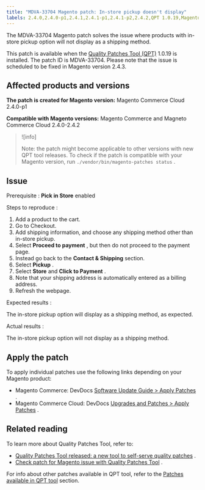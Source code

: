 ```yaml
---
title: "MDVA-33704 Magento patch: In-store pickup doesn't display"
labels: 2.4.0,2.4.0-p1,2.4.1,2.4.1-p1,2.4.1-p2,2.4.2,QPT 1.0.19,Magento Commerce,Magento Commerce Cloud,Quality Patches Tool,cart,checkout,in-store pickup,shipping method
---
```


The MDVA-33704 Magento patch solves the issue where products with in-store pickup option will not display as a shipping method.

This patch is available when the [Quality Patches Tool (QPT)](https://support.magento.com/hc/en-us/articles/360047139492) 1.0.19 is installed. The patch ID is MDVA-33704. Please note that the issue is scheduled to be fixed in Magento version 2.4.3.

## Affected products and versions

 **The patch is created for Magento version:** Magento Commerce Cloud 2.4.0-p1

 **Compatible with Magento versions:** Magento Commerce and Magneto Commerce Cloud 2.4.0-2.4.2

>![info]
>
>Note: the patch might become applicable to other versions with new QPT tool releases. To check if the patch is compatible with your Magento version, run `./vendor/bin/magento-patches status` .

## Issue

 <span class="wysiwyg-underline">Prerequisite</span> : **Pick in Store** enabled

 <span class="wysiwyg-underline">Steps to reproduce</span> :

1. Add a product to the cart.
1. Go to Checkout.
1. Add shipping information, and choose any shipping method other than in-store pickup.
1. Select **Proceed to payment** , but then do not proceed to the payment page.
1. Instead go back to the **Contact & Shipping** section.
1. Select **Pickup** .
1. Select **Store** and **Click to Payment** .
1. Note that your shipping address is automatically entered as a billing address.
1. Refresh the webpage.

 <span class="wysiwyg-underline">Expected results</span> :

The in-store pickup option will display as a shipping method, as expected.

 <span class="wysiwyg-underline">Actual results</span> :

The in-store pickup option will not display as a shipping method.

## Apply the patch

To apply individual patches use the following links depending on your Magento product:

* Magento Commerce: DevDocs [Software Update Guide > Apply Patches](https://devdocs.magento.com/guides/v2.4/comp-mgr/patching.html) .
* Magento Commerce Cloud: DevDocs [Upgrades and Patches > Apply Patches](https://devdocs.magento.com/cloud/project/project-patch.html) .

## Related reading

To learn more about Quality Patches Tool, refer to:

* [Quality Patches Tool released: a new tool to self-serve quality patches](https://support.magento.com/hc/en-us/articles/360047139492) .
* [Check patch for Magento issue with Quality Patches Tool](https://support.magento.com/hc/en-us/articles/360047125252) .

For info about other patches available in QPT tool, refer to the [Patches available in QPT tool](https://support.magento.com/hc/en-us/sections/360010506631-Patches-available-in-QPT-tool-) section.